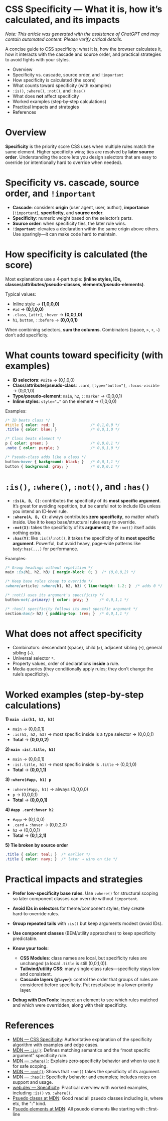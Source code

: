 <!-- ********************* -->

# CSS Specificity — What it is, how it’s calculated, and its impacts

<!-- ********************* -->

*Note: This article was generated with the assistance of ChatGPT and may contain automated content. Please verify critical details.*

A concise guide to CSS specificity: what it is, how the browser calculates it, how it interacts with the cascade and source order, and practical strategies to avoid fights with your styles.

* Overview
* Specificity vs. cascade, source order, and `!important`
* How specificity is calculated (the score)
* What counts toward specificity (with examples)
* `:is()`, `:where()`, `:not()`, and `:has()`
* What does **not** affect specificity
* Worked examples (step‑by‑step calculations)
* Practical impacts and strategies
* References

<!-- ********************* -->

# Overview

<!-- ********************* -->

**Specificity** is the priority score CSS uses when multiple rules match the same element. Higher specificity wins; ties are resolved by **later source order**. Understanding the score lets you design selectors that are easy to override (or intentionally hard to override when needed).

<!-- ********************* -->

# Specificity vs. cascade, source order, and `!important`

<!-- ********************* -->

* **Cascade**: considers **origin** (user agent, user, author), **importance** (`!important`), **specificity**, and **source order**.
* **Specificity**: numeric weight based on the selector’s parts.
* **Source order**: when specificity ties, the later rule wins.
* **`!important`**: elevates a declaration within the same origin above others. Use sparingly—it can make code hard to maintain.

<!-- ********************* -->

# How specificity is calculated (the score)

<!-- ********************* -->

Most explanations use a 4‑part tuple: **(inline styles, IDs, classes/attributes/pseudo‑classes, elements/pseudo‑elements)**.

Typical values:

* Inline style → **(1,0,0,0)**
* `#id` → **(0,1,0,0)**
* `.class`, `[attr]`, `:hover` → **(0,0,1,0)**
* `h1`, `button`, `::before` → **(0,0,0,1)**

When combining selectors, **sum the columns**. Combinators (space, `>`, `+`, `~`) don’t add specificity.

<!-- ********************* -->

# What counts toward specificity (with examples)

<!-- ********************* -->

* **ID selectors**: `#site` → (0,1,0,0)
* **Class/attribute/pseudo‑class**: `.card`, `[type="button"]`, `:focus-visible` → (0,0,1,0)
* **Type/pseudo‑element**: `main`, `h2`, `::marker` → (0,0,0,1)
* **Inline styles**: `style="…"` on the element → (1,0,0,0)

Examples:

```css
/* ID beats class */
#title { color: red; }                /* 0,1,0,0 */
.title { color: blue; }               /* 0,0,1,0 */

/* Class beats element */
p { color: green; }                   /* 0,0,0,1 */
.note { color: purple; }              /* 0,0,1,0 */

/* Pseudo-class adds like a class */
button:hover { background: black; }   /* 0,0,1,1 */
button { background: gray; }          /* 0,0,0,1 */
```

<!-- ********************* -->

# `:is()`, `:where()`, `:not()`, and `:has()`

<!-- ********************* -->

* **`:is(A, B, C)`**: contributes the specificity of its **most specific argument**. It’s great for avoiding repetition, but be careful not to include IDs unless you intend an ID‑level rule.
* **`:where(A, B, C)`**: always contributes **zero specificity**, no matter what’s inside. Use it to keep base/structural rules easy to override.
* **`:not(X)`**: takes the specificity of its **argument `X`**; the `:not()` itself adds nothing extra.
* **`:has(Y)`**: like `:is()`/`:not()`, it takes the specificity of its **most specific argument**. Powerful, but avoid heavy, page‑wide patterns like `body:has(...)` for performance.

Examples:

```css
/* Group headings without repetition */
main :is(h1, h2, h3) { margin-block: 0; }  /* (0,0,0,2) */

/* Keep base rules cheap to override */
:where(article) :where(h1, h2, h3) { line-height: 1.2; }  /* adds 0 */

/* :not() uses its argument's specificity */
button:not(.primary) { color: gray; }     /* 0,0,1,1 */

/* :has() specificity follows its most specific argument */
section:has(> h2) { padding-top: 1rem; }  /* 0,0,1,1 */
```

<!-- ********************* -->

# What does **not** affect specificity

<!-- ********************* -->

* Combinators: descendant (space), child (`>`), adjacent sibling (`+`), general sibling (`~`).
* Universal selector `*`.
* Property values, order of declarations **inside** a rule.
* Media queries (they conditionally apply rules; they don’t change the rule’s specificity).

<!-- ********************* -->

# Worked examples (step‑by‑step calculations)

<!-- ********************* -->

**1) `main :is(h1, h2, h3)`**

* `main` → (0,0,0,1)
* `:is(h1, h2, h3)` → most specific inside is a type selector → (0,0,0,1)
* **Total** → **(0,0,0,2)**

**2) `main :is(.title, h1)`**

* `main` → (0,0,0,1)
* `:is(.title, h1)` → most specific inside is `.title` → (0,0,1,0)
* **Total** → **(0,0,1,1)**

**3) `:where(#app, h1) p`**

* `:where(#app, h1)` → always (0,0,0,0)
* `p` → (0,0,0,1)
* **Total** → **(0,0,0,1)**

**4) `#app .card:hover h2`**

* `#app` → (0,1,0,0)
* `.card` + `:hover` → (0,0,2,0)
* `h2` → (0,0,0,1)
* **Total** → **(0,1,2,1)**

**5) Tie broken by source order**

```css
.title { color: teal; }  /* earlier */
.title { color: navy; }  /* later → wins on tie */
```

<!-- ********************* -->

# Practical impacts and strategies

<!-- ********************* -->

* **Prefer low‑specificity base rules**. Use `:where()` for structural scoping so later component classes can override without `!important`.
* **Avoid IDs in selectors** for theme/component styles; they create hard‑to‑override rules.
* **Group repeated tails** with `:is()` but keep arguments modest (avoid IDs).
* **Use component classes** (BEM/utility approaches) to keep specificity predictable.
* **Know your tools**:

  * **CSS Modules**: class names are local, but specificity rules are unchanged (a local `.title` is still (0,0,1,0)).
  * **Tailwind/utility CSS**: many single‑class rules—specificity stays low and consistent.
  * **Cascade layers (`@layer`)**: control the order that groups of rules are considered before specificity. Put resets/base in a lower‑priority layer.
* **Debug with DevTools**: Inspect an element to see which rules matched and which were overridden, along with their specificity.

<!-- ********************* -->

# References

<!-- ********************* -->

* [MDN — CSS Specificity](https://developer.mozilla.org/en-US/docs/Web/CSS/CSS_cascade/Specificity): Authoritative explanation of the specificity algorithm with examples and edge cases.
* [MDN — `:is()`](https://developer.mozilla.org/en-US/docs/Web/CSS/:is): Defines matching semantics and the “most specific argument” specificity rule.
* [MDN — `:where()`](https://developer.mozilla.org/en-US/docs/Web/CSS/:where): Explains zero‑specificity behavior and when to use it for safe scoping.
* [MDN — `:not()`](https://developer.mozilla.org/en-US/docs/Web/CSS/:not): Shows that `:not()` takes the specificity of its argument.
* [MDN — `:has()`](https://developer.mozilla.org/en-US/docs/Web/CSS/:has): Specificity behavior and examples; includes notes on support and usage.
* [web.dev — Specificity](https://web.dev/learn/css/specificity): Practical overview with worked examples, including `:is()` vs. `:where()`.
* [Psuedo classs at MDN](https://developer.mozilla.org/en-US/docs/Web/CSS/Pseudo-classes): Good read all psuedo classes including is, where etc, the ":" kind. 
* [Psuedo elements at MDN](https://developer.mozilla.org/en-US/docs/Web/CSS/Pseudo-elements): All psuedo elements like starting with ::first-line
